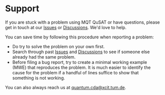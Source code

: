 # Support

If you are stuck with a problem using MQT QuSAT or have questions, please get in touch at our [Issues](https://github.com/munich-quantum-toolkit/qusat/issues) or [Discussions](https://github.com/munich-quantum-toolkit/qusat/discussions). We'd love to help.

You can save time by following this procedure when reporting a problem:

- Do try to solve the problem on your own first.
- Search through past [Issues](https://github.com/munich-quantum-toolkit/qusat/issues) and [Discussions](https://github.com/munich-quantum-toolkit/qusat/discussions) to see if someone else already had the same problem.
- Before filing a bug report, try to create a minimal working example (MWE) that reproduces the problem. It is much easier to identify the cause for the problem if a handful of lines suffice to show that something is not working.

You can also always reach us at [quantum.cda@xcit.tum.de](mailto:quantum.cda@xcit.tum.de).
